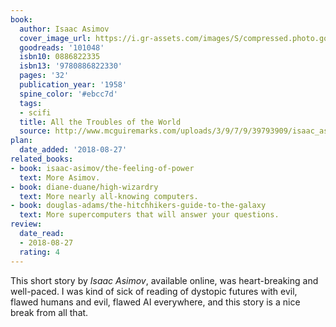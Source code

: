```yaml
---
book:
  author: Isaac Asimov
  cover_image_url: https://i.gr-assets.com/images/S/compressed.photo.goodreads.com/books/1402097239l/101048._SX98_.jpg
  goodreads: '101048'
  isbn10: 0886822335
  isbn13: '9780886822330'
  pages: '32'
  publication_year: '1958'
  spine_color: '#ebcc7d'
  tags:
  - scifi
  title: All the Troubles of the World
  source: http://www.mcguiremarks.com/uploads/3/9/7/9/39793909/isaac_asimov-all_the_troubles_of_the_world_(1).pdf
plan:
  date_added: '2018-08-27'
related_books:
- book: isaac-asimov/the-feeling-of-power
  text: More Asimov.
- book: diane-duane/high-wizardry
  text: More nearly all-knowing computers.
- book: douglas-adams/the-hitchhikers-guide-to-the-galaxy
  text: More supercomputers that will answer your questions.
review:
  date_read:
  - 2018-08-27
  rating: 4
---
```


This short story by *Isaac Asimov*, available online,
was heart-breaking and well-paced. I was kind of sick of reading of dystopic futures with evil, flawed humans and evil, flawed AI everywhere, and this story is a nice break from all that.
